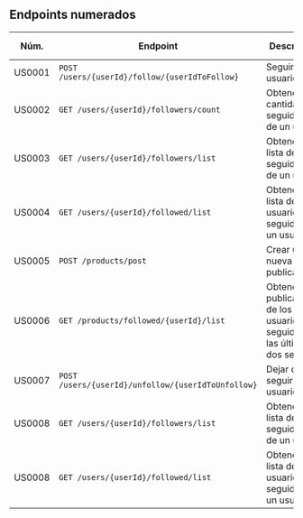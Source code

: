 ## Endpoints numerados

| Núm. |  Endpoint | Descripción | Método | Ejemplo | Opciones de ordenación |
|---|---|---|---|---|---|
| US0001 |   `POST /users/{userId}/follow/{userIdToFollow}` | Seguir a un usuario | POST | `POST /users/123/follow/234` | - |
| US0002 |   `GET /users/{userId}/followers/count` | Obtener la cantidad de seguidores de un usuario | GET | `GET /users/234/followers/count` | - |
| US0003 |  `GET /users/{userId}/followers/list` | Obtener la lista de seguidores de un usuario | GET | `GET /users/234/followers/list` | - |
| US0004 |  `GET /users/{userId}/followed/list` | Obtener la lista de usuarios seguidos por un usuario | GET | `GET /users/4698/followed/list` | - |
| US0005 | `POST /products/post` | Crear una nueva publicación | POST | `POST /products/post` (Payload en la documentación) | - |
| US0006 | `GET /products/followed/{userId}/list` | Obtener las publicaciones de los usuarios seguidos en las últimas dos semanas | GET | `GET /products/followed/4698/list` | - |
| US0007 |  `POST /users/{userId}/unfollow/{userIdToUnfollow}` | Dejar de seguir a un usuario | POST | `POST /users/234/unfollow/123` | - |
| US0008 |  `GET /users/{userId}/followers/list` | Obtener la lista de seguidores de un usuario | GET | `GET /users/234/followers/list` | `order=name_asc`, `order=name_desc` |
| US0008 |  `GET /users/{userId}/followed/list` | Obtener la lista de usuarios seguidos por un usuario | GET | `GET /users/4698/followed/list` | `order=name_asc`, `order=name_desc` |
